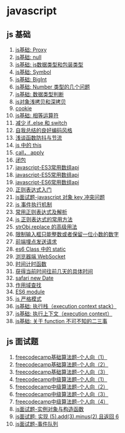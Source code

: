 <!--
 * @Descripttion: js 文章列表
 * @Author: tom-z(spirit108@foxmail.com)
 * @Date: 2019-12-06 08:47:59
 * @LastEditors: tom-z(spirit108@foxmail.com)
 * @LastEditTime: 2020-12-14 22:13:48
 -->
# javascript
## js 基础
1. [js基础: Proxy](./2010/201004.md)
2. [js基础: null](./2011/201101.md)
3. [js基础: js数据类型和包装类型](./2011/201102.md)
4. [js基础: Symbol](./2011/201103.md)
5. [js基础: BigInt](./2011/201104.md)
6. [js基础: Number 类型的几个问题](./2011/201105.md)
7. [js基础: 数据类型判断](./2012/201201.md)
8. [js对象浅拷贝和深拷贝](./1811/181108.md)
9. [cookie](./1811/181109.md)
10. [js基础: 相等运算符](./2012/201206.md)
11. [减少 if..else 和 switch](./1901/190101.md)
12. [自我总结的良好编码风格](./1902/02.md)
13. [浅谈函数防抖与节流](./1902/01.md)
14. [js 中的 this](./1902/09.md)
15. [call， apply](./1902/10.md)
16. [闭包](./1903/190301.md)
17. [javascript-ES3常用数组api](./1904/190401.md)
18. [javascript-ES5常用数组api](./1904/190402.md)
19. [javascript-ES6常用数组api](./1904/190403.md)
20. [正则表达式入门](./1904/190405.md)
22. [js面试题-javascript 对象 key 冲突问题](./1904/190406.md)
23. [js 事件执行机制](./1904/190407.md)
24. [常用正则表达式及解析](./1909/190901.md)
25. [js 正则表达式的常用方法](./1909/190902.md)
26. [strObj.replace 的高级用法](./1909/190903.md)
27. [限制输入框只能整数或者保留一位小数的数字](./1910/191001.md)
28. [前端埋点发送请求](./1912/191201.md)
29. [es6 Class 中的 static](./1912/191202.md)
30. [浏览器端 WebSocket](./2002/200201.md)
31. [时间计时函数](./2002/200202.md)
32. [获得当前时间往前几天的具体时间](./2002/200203.md)
33. [safari new Date](./2008/200801.md)
34. [作用域查找](./2010/201001.md)
35. [ES6 module](./2010/201002.md)
36. [js 严格模式](./2010/201003.md)
37. [js基础: 执行栈（execution context stack）](./2012/201202.md)
38. [js基础: 执行上下文（execution context）](./2012/201203.md)
39. [js基础: 关于 function 不可不知的二三事](./2012/201204.md)


## js 面试题
1. [freecodecamp基础算法题-个人向（1）](./1811/181101.md)
2. [freecodecamp基础算法题-个人向（2）](./1811/181102.md)
3. [freecodecamp基础算法题-个人向（3）](./1811/181103.md)
4. [freecodecamp中级算法题-个人向（1）](./1811/181104.md)
5. [freecodecamp中级算法题-个人向（2）](./1811/181105.md)
6. [freecodecamp中级算法题-个人向（3）](./1811/181106.md)
7. [freecodecamp中级算法题-个人向（4）](./1811/181107.md)
8. [js面试题-实例对象与构造函数](./1904/190404.md)
9. [js面试题: 实现 (5).add(3).minus(2),且返回 6](./2012/201205.md)
10. [js面试题-事件队列](./1812/181201.md)